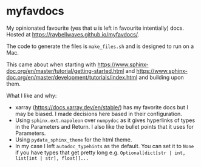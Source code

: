 # myfavdocs
My opinionated favourite (yes that u is left in favourite intentially) docs.
Hosted at https://raybellwaves.github.io/myfavdocs/.

The code to generate the files is `make_files.sh` and is designed to run on a Mac.

This came about when starting with https://www.sphinx-doc.org/en/master/tutorial/getting-started.html and https://www.sphinx-doc.org/en/master/development/tutorials/index.html and building upon them.

What I like and why:
 - xarray (https://docs.xarray.dev/en/stable/) has my favorite docs but I may be biased. I made decisions here based in their configuration.
 - Using `sphinx.ext.napoleon` over `numpydoc` as it gives hyperlinks of types in the Parameters and Return. I also like the bullet points that it uses for Parameters.
 - Using `pydata_sphinx_theme` for the html theme.
 - In my case I left `autodoc_typehints` as the default. You can set it to `None` if you have types that get pretty long e.g. `Optional[dict[str | int, list[int | str], float]]...`